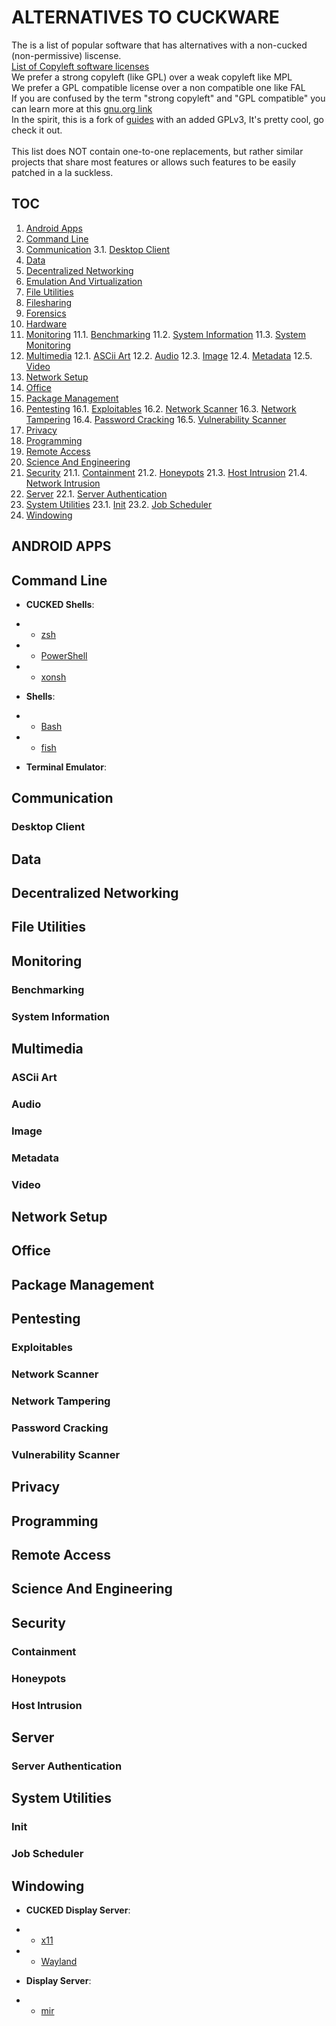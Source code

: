 # ALTERNATIVES TO CUCKWARE

The is a list of popular software that has alternatives with a non-cucked (non-permissive) liscense.\
[List of Copyleft software licenses](https://en.wikipedia.org/wiki/Category:Copyleft_software_licenses)\
We prefer a strong copyleft (like GPL) over a weak copyleft like MPL\
We prefer a GPL compatible license over a non compatible one like FAL\
If you are confused by the term "strong copyleft" and "GPL compatible" you can learn more at this [gnu.org link](gnu.org/licenses)\
In the spirit, this is a fork of [guides](https://github.com/naav97/guides) with an added GPLv3, It's pretty cool, go check it out.
\
\
This list does NOT contain one-to-one replacements, but rather similar projects that share most features or allows such features to be easily patched in a la suckless.
## TOC
1. [Android Apps](#android-apps)
2. [Command Line](#command-line)
3. [Communication](#communication)
3.1. [Desktop Client](#desktop-client)
4. [Data](#data)
5. [Decentralized Networking](#decentralized-networking)
6. [Emulation And Virtualization](#emulation-and-virtualization)
7. [File Utilities](#file-utilities)
8. [Filesharing](#filesharing)
9. [Forensics](#forensics)
10. [Hardware](#hardware)
11. [Monitoring](#monitoring)
11.1. [Benchmarking](#benchmarking)
11.2. [System Information](#system-information)
11.3. [System Monitoring](#system-monitoring)
12. [Multimedia](#multimedia)
12.1. [ASCii Art](#ascii-art)
12.2. [Audio](#audio)
12.3. [Image](#image)
12.4. [Metadata](#metadata)
12.5. [Video](#video)
13. [Network Setup](#network-setup)
14. [Office](#office)
15. [Package Management](#package-management)
16. [Pentesting](#pentesting)
16.1. [Exploitables](#exploitables)
16.2. [Network Scanner](#network-scanner)
16.3. [Network Tampering](#network-tampering)
16.4. [Password Cracking](#password-cracking)
16.5. [Vulnerability Scanner](#vulnerability-scanner)
17. [Privacy](#privacy)
18. [Programming](#programming)
19. [Remote Access](#remote-access)
20. [Science And Engineering](#science-and-engineering)
21. [Security](#security)
21.1. [Containment](#containment)
21.2. [Honeypots](#honeypots)
21.3. [Host Intrusion](#host-intrusion)
21.4. [Network Intrusion](#network-intrusion)
22. [Server](#server)
22.1. [Server Authentication](#server-authentication)
23. [System Utilities](#system-utilities)
23.1. [Init](#init)
23.2. [Job Scheduler](#job-scheduler)
24. [Windowing](#windowing)


## ANDROID APPS
## Command Line
* __CUCKED Shells__:

* *	[zsh](https://sourceforge.net/p/zsh/code/ci/master/tree/LICENCE)
* *	[PowerShell](https://github.com/PowerShell/PowerShell/blob/master/LICENSE.txt)
* *	[xonsh](https://github.com/xonsh/xonsh/blob/main/license)
* __Shells__:

* *	[Bash](https://git.savannah.gnu.org/cgit/bash.git/tree/COPYING)
* *	[fish](https://fishshell.com/docs/current/license.html)
* __Terminal Emulator__:

## Communication

### Desktop Client

## Data

## Decentralized Networking

## File Utilities

## Monitoring
### Benchmarking

### System Information

## Multimedia
### ASCii Art

### Audio

### Image

### Metadata

### Video

## Network Setup

## Office

## Package Management

## Pentesting
### Exploitables

### Network Scanner

### Network Tampering

### Password Cracking

### Vulnerability Scanner

## Privacy

## Programming

## Remote Access

## Science And Engineering

## Security
### Containment

### Honeypots

### Host Intrusion

## Server

### Server Authentication

## System Utilities

### Init

### Job Scheduler

## Windowing
* __CUCKED Display Server__:

* *	[x11](https://gitlab.freedesktop.org/xorg/app/xprop)
* *	[Wayland]()
* __Display Server__:

* *	[mir]()
